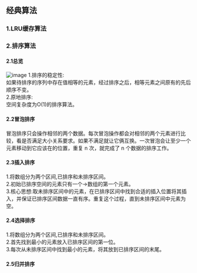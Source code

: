 ## 经典算法

### 1.LRU缓存算法

### 2.排序算法
#### 2.1总览
![image](https://static001.geekbang.org/resource/image/1f/fd/1f6ef7e0a5365d6e9d68f0ccc71755fd.jpg?wh=1142*698)
1.排序的稳定性:  
如果待排序的序列中存在值相等的元素，经过排序之后，相等元素之间原有的先后顺序不变。  
2.原地排序:  
空间复杂度为O(1)的排序算法。
#### 2.2冒泡排序
冒泡排序只会操作相邻的两个数据。每次冒泡操作都会对相邻的两个元素进行比较，看是否满足大小关系要求。如果不满足就让它俩互换。一次冒泡会让至少一个元素移动到它应该在的位置，重复 n 次，就完成了 n 个数据的排序工作。  
#### 2.3插入排序
1.将数组分为两个区间,已排序和未排序区间。  
2.初始已排序空间的元素只有一个->数组的第一个元素。  
3.核心思想:取未排序区间中的元素，在已排序区间中找到合适的插入位置将其插入，并保证已排序区间数据一直有序。重复这个过程，直到未排序区间中元素为空。
#### 2.4选择排序
1.将数组分为两个区间,已排序和未排序区间。    
2.首先找到最小的元素放入已排序区间的第一位。  
3.每次从未排序区间中找到最小的元素，将其放到已排序区间的末尾。  
#### 2.5归并排序  



